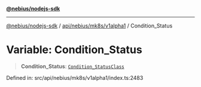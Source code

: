 [**@nebius/nodejs-sdk**](../../../../../README.md)

---

[@nebius/nodejs-sdk](../../../../../README.md) / [api/nebius/mk8s/v1alpha1](../README.md) / Condition_Status

# Variable: Condition_Status

> **Condition_Status**: [`Condition_StatusClass`](../type-aliases/Condition_StatusClass.md)

Defined in: src/api/nebius/mk8s/v1alpha1/index.ts:2483
